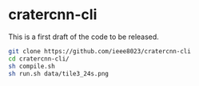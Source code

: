 # cratercnn-cli

This is a first draft of the code to be released.

```bash
git clone https://github.com/ieee8023/cratercnn-cli
cd cratercnn-cli/
sh compile.sh
sh run.sh data/tile3_24s.png
```
